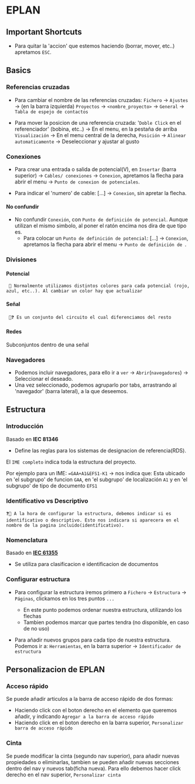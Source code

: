 # EPLAN

## Important Shortcuts

- Para quitar la 'accion' que estemos haciendo (borrar, mover, etc..) apretamos `ESC`.

## Basics

### Referencias cruzadas

- Para cambiar el nombre de las referencias cruzadas: `Fichero` -> `Ajustes` -> (en la barra izquierda) `Proyectos` -> `<nombre_proyecto>` -> `General` -> `Tabla de espejo de contactos`

- Para mover la posicion de una referencia cruzada: '`Doble Click` en el referenciador' (bobina, etc..) -> En el menu, en la pestaña de arriba `Visualización` -> En el menu central de la derecha, `Posición` -> `Alinear automaticamente` -> Deseleccionar y ajustar al gusto

### Conexiones

- Para crear una entrada o salida de potencial(V), en `Insertar` (barra superior) -> `Cables/ conexiones` -> `Conexion`, apretamos la flecha para abrir el menu -> `Punto de conexion de potenciales`.

- Para indicar el 'numero' de cable: [...] -> `Conexion`, sin apretar la flecha.

#### No confundir
- No confundir `Conexión`, con `Punto de definición de potencial`. Aunque utilizan el mismo simbolo, al poner el ratón encima nos dira de que tipo es.
    - Para colocar un `Punto de definición de potencial`: [...] -> `Conexion`, apretamos la flecha para abrir el menu -> `Punto de definición de `.

### Divisiones
#### Potencial
     🧠 Normalmente utilizamos distintos colores para cada potencial (rojo, azul, etc..). Al cambiar un color hay que actualizar
#### Señal
     🧠❓ Es un conjunto del circuito el cual diferenciamos del resto
#### Redes
Subconjuntos dentro de una señal

### Navegadores
- Podemos incluir navegadores, para ello ir a `ver` -> `Abrir`(`navegadores`) -> Seleccionar el deseado.
- Una vez seleccionado, podemos agruparlo por tabs, arrastrando al 'navegador' (barra lateral), a la que deseemos.

## Estructura
### Introducción
Basado en **IEC 81346**
- Define las reglas para los sistemas de designacion de referencia(RDS).

El `IME completo` indica toda la estructura del proyecto. 

Por ejemplo para un IME: `=GAA+A1&EFS1-K1` -> nos indica que: Esta ubicado en 'el subgrupo' de funcion `GAA`, en 'el subgrupo' de localización `A1` y en 'el subgrupo' de tipo de documento `EFS1`

### Identificativo vs Descriptivo
    ❓🧠 A la hora de configurar la estructura, debemos indicar si es identificativo o descriptivo. Esto nos indicara si aparecera en el nombre de la pagina incluido(identificativo).
### Nomenclatura
Basado en [**IEC 61355**](https://en.wikipedia.org/wiki/IEC_61355)

- Se utiliza para clasificacion e identificacion de documentos

### Configurar estructura
- Para configurar la estructura iremos primero a `Fichero` -> `Estructura` -> `Páginas`, clickamos en los tres puntos `...` 
    - En este punto podemos ordenar nuestra estructura, utilizando los flechas
    - Tambien podemos marcar que partes tendra (no disponible, en caso de no uso)

- Para añadir nuevos grupos para cada tipo de nuestra estructura. Podemos ir a: `Herramientas`, en la barra superior -> `Identificador de estructura`

## Personalizacion de EPLAN
### Acceso rápido
Se puede añadir articulos a la barra de acceso rápido de dos formas:
- Haciendo click con el boton derecho en el elemento que queremos añadir, y indicando `Agregar a la barra de acceso rápido`
- Haciendo click en el boton derecho en la barra superior, `Personalizar barra de acceso rápido`
### Cinta
Se puede modificar la cinta (segundo nav superior), para añadir nuevas propiedades o eliminarlas, tambien se pueden añadir nuevas secciones dentro del nav y nuevos tab(ficha nueva). Para ello debemos hacer click derecho en el nav superior, `Personalizar cinta`